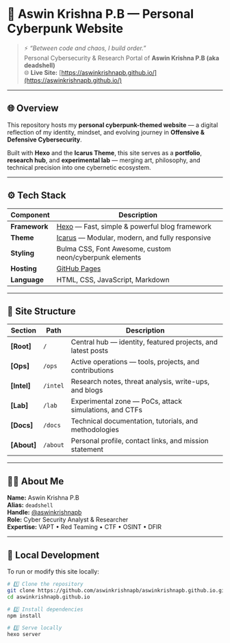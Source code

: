 # 🧠 Aswin Krishna P.B — Personal Cyberpunk Website

> ⚡ *“Between code and chaos, I build order.”*  
> Personal Cybersecurity & Research Portal of **Aswin Krishna P.B (aka deadshell)**  
> 🌐 **Live Site:** [https://aswinkrishnapb.github.io/](https://aswinkrishnapb.github.io/)

---

## 🌐 Overview

This repository hosts my **personal cyberpunk-themed website** — a digital reflection of my identity, mindset, and evolving journey in **Offensive & Defensive Cybersecurity**.

Built with **Hexo** and the **Icarus Theme**, this site serves as a **portfolio**, **research hub**, and **experimental lab** — merging art, philosophy, and technical precision into one cybernetic ecosystem.

---

## ⚙️ Tech Stack

| Component | Description |
|------------|--------------|
| **Framework** | [Hexo](https://hexo.io) — Fast, simple & powerful blog framework |
| **Theme** | [Icarus](https://github.com/ppoffice/hexo-theme-icarus) — Modular, modern, and fully responsive |
| **Styling** | Bulma CSS, Font Awesome, custom neon/cyberpunk elements |
| **Hosting** | [GitHub Pages](https://pages.github.com/) |
| **Language** | HTML, CSS, JavaScript, Markdown |

---

## 🧩 Site Structure

| Section | Path | Description |
|----------|------|-------------|
| **[Root]** | `/` | Central hub — identity, featured projects, and latest posts |
| **[Ops]** | `/ops` | Active operations — tools, projects, and contributions |
| **[Intel]** | `/intel` | Research notes, threat analysis, write-ups, and blogs |
| **[Lab]** | `/lab` | Experimental zone — PoCs, attack simulations, and CTFs |
| **[Docs]** | `/docs` | Technical documentation, tutorials, and methodologies |
| **[About]** | `/about` | Personal profile, contact links, and mission statement |

---

## 👨‍💻 About Me

**Name:** Aswin Krishna P.B  
**Alias:** `deadshell`  
**Handle:** [@aswinkrishnapb](https://github.com/aswinkrishnapb)  
**Role:** Cyber Security Analyst & Researcher  
**Expertise:** VAPT • Red Teaming • CTF • OSINT • DFIR  

---

## 🧰 Local Development

To run or modify this site locally:

```bash
# 1️⃣ Clone the repository
git clone https://github.com/aswinkrishnapb/aswinkrishnapb.github.io.git
cd aswinkrishnapb.github.io

# 2️⃣ Install dependencies
npm install

# 3️⃣ Serve locally
hexo server
